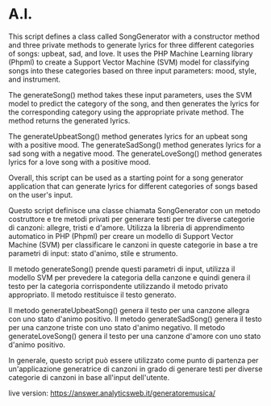 # A.I.
This script defines a class called SongGenerator with a constructor method and three private methods to generate lyrics for three different categories of songs: upbeat, sad, and love. It uses the PHP Machine Learning library (Phpml) to create a Support Vector Machine (SVM) model for classifying songs into these categories based on three input parameters: mood, style, and instrument.

The generateSong() method takes these input parameters, uses the SVM model to predict the category of the song, and then generates the lyrics for the corresponding category using the appropriate private method. The method returns the generated lyrics.

The generateUpbeatSong() method generates lyrics for an upbeat song with a positive mood. The generateSadSong() method generates lyrics for a sad song with a negative mood. The generateLoveSong() method generates lyrics for a love song with a positive mood.

Overall, this script can be used as a starting point for a song generator application that can generate lyrics for different categories of songs based on the user's input.

Questo script definisce una classe chiamata SongGenerator con un metodo costruttore e tre metodi privati per generare testi per tre diverse categorie di canzoni: allegre, tristi e d'amore. Utilizza la libreria di apprendimento automatico in PHP (Phpml) per creare un modello di Support Vector Machine (SVM) per classificare le canzoni in queste categorie in base a tre parametri di input: stato d'animo, stile e strumento.

Il metodo generateSong() prende questi parametri di input, utilizza il modello SVM per prevedere la categoria della canzone e quindi genera il testo per la categoria corrispondente utilizzando il metodo privato appropriato. Il metodo restituisce il testo generato.

Il metodo generateUpbeatSong() genera il testo per una canzone allegra con uno stato d'animo positivo. Il metodo generateSadSong() genera il testo per una canzone triste con uno stato d'animo negativo. Il metodo generateLoveSong() genera il testo per una canzone d'amore con uno stato d'animo positivo.

In generale, questo script può essere utilizzato come punto di partenza per un'applicazione generatrice di canzoni in grado di generare testi per diverse categorie di canzoni in base all'input dell'utente.


live version: https://answer.analyticsweb.it/generatoremusica/
